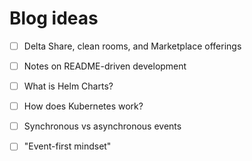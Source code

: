 # Blog ideas

- [  ] Delta Share, clean rooms, and Marketplace offerings
- [  ] Notes on README-driven development
- [  ] What is Helm Charts?
- [  ] How does Kubernetes work?
- [  ] Synchronous vs asynchronous events
- [  ] "Event-first mindset"

